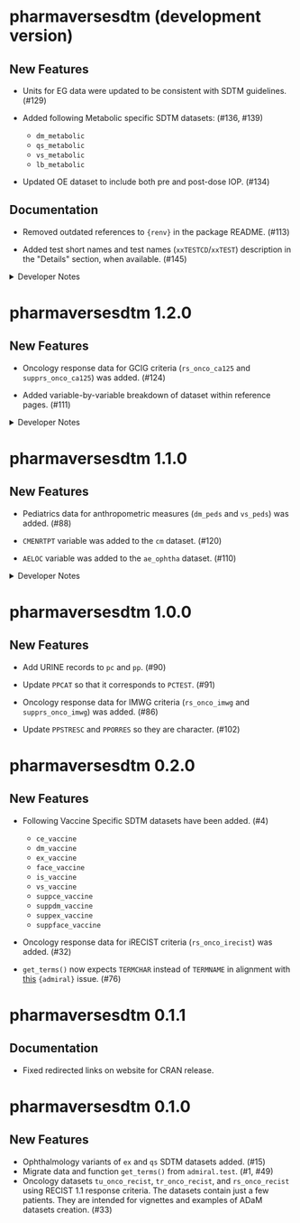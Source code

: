 # pharmaversesdtm (development version)

## New Features

- Units for EG data were updated to be consistent with SDTM guidelines. (#129)  

- Added following Metabolic specific SDTM datasets: (#136, #139)

    - `dm_metabolic`
    - `qs_metabolic`
    - `vs_metabolic`
    - `lb_metabolic`

- Updated OE dataset to include both pre and post-dose IOP. (#134)   

## Documentation

- Removed outdated references to `{renv}` in the package README. (#113)

- Added test short names and test names (`xxTESTCD`/`xxTEST`) description in the "Details" section, when available. (#145)

<details>
<summary>Developer Notes</summary>

-  Ungrouped `lb_metabolic` prior to export (#152)
-  Added `metatools` as a dependency needed for development tasks (#153)
-  Removed namespaces from function calls in `lb_metabolic.R`
-  Removed unnecessary "Documentation Process" section from `README.md` (#156)
-  Harmonized code to load the SDTMs using `pharmaversesdtm::xx` (#157)
-  Harmonized code using `magrittr` pipe (#158)
-  Added back pharmaversesdtm Hex and corresponding alternative text (#159)
-  Ensured all datasets have populated variables labels (#162)
-  Changed units of insulin and triglycerides in `lb_metabolic` (#167)
-  Ensured R files generated by `create_sdtms_data.R` are compliant with `styler()` (#179)

</details>

# pharmaversesdtm 1.2.0

## New Features

- Oncology response data for GCIG criteria (`rs_onco_ca125` and
`supprs_onco_ca125`) was added. (#124)

- Added variable-by-variable breakdown of dataset within reference pages. (#111)

<details>
<summary>Developer Notes</summary>

- Internally re-worked the way reference pages are constructed to automate the process. (#111)

</details>

# pharmaversesdtm 1.1.0

## New Features

- Pediatrics data for anthropometric measures (`dm_peds` and `vs_peds`) was added. (#88)

- `CMENRTPT` variable was added to the `cm` dataset. (#120)

- `AELOC` variable was added to the `ae_ophtha` dataset. (#110)

<details>
<summary>Developer Notes</summary>

- Activated automatic version bumping CICD workflow. (#122)

</details>

# pharmaversesdtm 1.0.0

## New Features

- Add URINE records to `pc` and `pp`. (#90)

- Update `PPCAT` so that it corresponds to `PCTEST`. (#91)

- Oncology response data for IMWG criteria (`rs_onco_imwg` and `supprs_onco_imwg`)
was added. (#86)

- Update `PPSTRESC` and `PPORRES` so they are character. (#102)

# pharmaversesdtm 0.2.0

## New Features

- Following Vaccine Specific SDTM datasets have been added. (#4)

    - `ce_vaccine`
    - `dm_vaccine`
    - `ex_vaccine`
    - `face_vaccine`
    - `is_vaccine`
    - `vs_vaccine`
    - `suppce_vaccine`
    - `suppdm_vaccine`
    - `suppex_vaccine`
    - `suppface_vaccine`
 
- Oncology response data for iRECIST criteria (`rs_onco_irecist`) was added. (#32)

- `get_terms()` now expects `TERMCHAR` instead of `TERMNAME` in alignment with [this](https://github.com/pharmaverse/admiral/issues/2186) `{admiral}` issue. (#76)

# pharmaversesdtm 0.1.1

## Documentation

 - Fixed redirected links on website for CRAN release. 

# pharmaversesdtm 0.1.0

## New Features

 - Ophthalmology variants of `ex` and `qs` SDTM datasets added. (#15)
 - Migrate data and function `get_terms()` from `admiral.test`. (#1, #49)
 - Oncology datasets `tu_onco_recist`, `tr_onco_recist`, and `rs_onco_recist`
 using RECIST 1.1 response criteria. The datasets contain just a few patients.
 They are intended for vignettes and examples of ADaM datasets creation. (#33)

